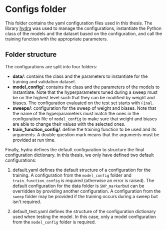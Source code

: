 # Configs folder
This folder contains the yaml configuration files used in this thesis. The library [hydra](https://hydra.cc/) was used to manage the configurations, instantiate the Python class of the models and the dataset based on the configuration, and call the training function with the appropriate parameters.

## Folder structure
The configurations are split into four folders:

- **data/**: contains the class and the parameters to instantiate for the training and validation dataset.
- **model_config/**: contains the class and the parameters of the models to instantiate. Note that the hyperparameters tuned during a sweep must be on the highest level such that they can be modified by weight and biases. The configuration evaluated on the test set starts with `Final`.
- **sweeps/**: configuration for the sweep of weight and biases. Note that the name of the hyperparameters must match the ones in the configuration file of `model_config` to make sure that weight and biases are able to change their values with the selected ones.
- **train_function_config/**: define the training function to be used and its arguments. A double question mark means that the arguments must be provided at run time. 

Finally, hydra defines the default configuration to structure the final configuration dictionary. In this thesis, we only have defined two default configurations:

1. default.yaml defines the default structure of a configuration for the training. A configuration from the `model_config` folder and `train_function_config` is required (otherwise an error is raised). The default configuration for the data folder is `SNP_marker`but can be overridden by providing another configuration. A configuration from the `sweep` folder may be provided if the training occurs during a sweep but isn't required. 

2. default_test.yaml defines the structure of the configuration dictionary used when testing the model. In this case, only a model configuration from the `model_config` folder is required.
